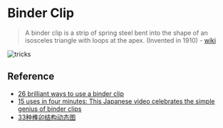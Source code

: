 # Binder Clip

> A binder clip is a strip of spring steel bent into the shape of an isosceles triangle with loops at the apex. (Invented in 1910) - [wiki](https://www.wikiwand.com/en/Binder_clip)


![tricks](https://i.imgur.com/Um8W9gJ.jpg)

## Reference 

- [26 brilliant ways to use a binder clip](https://www.cnet.com/how-to/brilliant-ways-to-use-a-binder-clip/)
- [15 uses in four minutes: This Japanese video celebrates the simple genius of binder clips](https://qz.com/604991/15-uses-in-four-minutes-this-japanese-video-celebrates-the-simple-genius-of-binder-clips/#:~:text=Inventor%20Louis%20E.,father%20organize%20his%20loose%20papers.)
- [33种榫卯结构动态图](https://zhuanlan.zhihu.com/p/28577628)